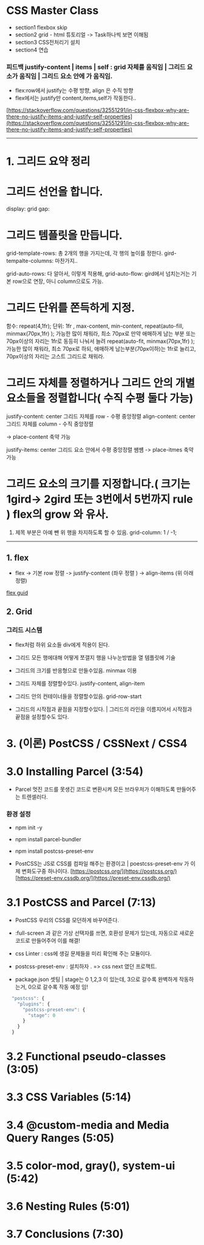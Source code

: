 # CSS Master Class

- section1 flexbox skip
- section2 grid - html 튜토리얼 -> Task하나씩 보면 이해됨
- section3 CSS전처리기 설치
- section4 연습

### 피드백 justify-content | items | self : grid 자체를 움직임 | 그리드 요소가 움직임 | 그리드 요소 안에 가 움직임.

- flex:row에서 justify는 수평 방향, align 은 수직 방향
- flex에서는 justify만 content,items,self가 작동한다..

[https://stackoverflow.com/questions/32551291/in-css-flexbox-why-are-there-no-justify-items-and-justify-self-properties](https://stackoverflow.com/questions/32551291/in-css-flexbox-why-are-there-no-justify-items-and-justify-self-properties)

---

# 1. 그리드 요약 정리

# 그리드 선언을 합니다.

display: grid
gap:

# 그리드 템플릿을 만듭니다.

grid-template-rows: 총 2개의 행을 가지는데, 각 행의 높이를 정한다.
gird-tempalte-columns: 마찬가지..

grid-auto-rows: 다 알아서, 이렇게 적용해,
grid-auto-flow: gird에서 넘치는거는 기본 row으로 연장, 아니 column으로도 가능.

# 그리드 단위를 쫀득하게 지정.

함수: repeat(4,1fr);
단위: 1fr , max-content, min-content,
repeat(auto-fill, minmax(70px,1fr) ); 가능한 많이 채워라, 최소 70px로 만약 애매하게 남는 부분 또는 70px이상의 자리는 1fr로 동등히 나눠서 늘려
repeat(auto-fit, minmax(70px,1fr) ); 가능한 많이 채워라, 최소 70px로 하되, 애매하게 남는부분(70px이하)는 1fr로 늘리고, 70px이상의 자리는 고스트 그리드로 채워라.

# 그리드 자체를 정렬하거나 그리드 안의 개별 요소들을 정렬합니다( 수직 수평 둘다 가능)

justify-content: center 그리드 자체를 row - 수평 중앙정렬
align-content: center 그리드 자체를 column - 수직 중앙정렬

-> place-content 축약 가능

justify-items: center 그리드 요소 안에서 수평 중앙정렬
쌤썜
-> place-itmes 축약 가능

# 그리드 요소의 크기를 지정합니다.( 크기는 1gird-> 2gird 또는 3번에서 5번까지 rule ) flex의 grow 와 유사.

1. 제목 부분은 아예 뺀 위 행을 차지하도록 할 수 있음.
   grid-column: 1 / -1;

---

## 1. flex

- flex -> 기본 row 정렬 -> justify-content (좌우 정렬 ) -> align-items (위 아래 정렬)

[flex guid ](https://css-tricks.com/snippets/css/a-guide-to-flexbox/)

## 2. Grid

### 그리드 시스템

- flex처럼 하위 요소들 div에게 적용이 된다.

- 그리드 모든 행에대해 어떻게 쪼갤지 행을 나누눈방법을 열 템플릿에 기술
- 그리드의 크기를 반응형으로 만들수있음. minmax 이용
- 그리드 자체를 정렬할수있다. justify-content, align-item
- 그리드 안의 컨테이너들을 정렬할수있음. grid-row-start
- 그리드의 시작점과 끝점을 지정할수있다. | 그리드의 라인을 이름지어서 시작점과 끝점을 설정할수도 있다.

# 3. (이론) PostCSS / CSSNext / CSS4

# 3.0 Installing Parcel (3:54)

- Parcel 멋진 코드를 못생긴 코드로 변환시켜 모든 브라우저가 이해하도록 만들어주는 트렌셀러다.

### 환경 설정

- npm init -y
- npm install parcel-bundler
- npm install postcss-preset-env

- PostCSS는 JS로 CSS를 컴파일 해주는 환경이고 | poestcss-preset-env 가 이제 변화도구중 하나이다.
  [https://postcss.org/](https://postcss.org/)
  [https://preset-env.cssdb.org/](https://preset-env.cssdb.org/)

# 3.1 PostCSS and Parcel (7:13)

- PostCSS 우리의 CSS를 모던하게 바꾸어준다.
- :full-screen 과 같은 가상 선택자를 쓰면, 호환성 문제가 있는데, 자동으로 새로운 코드로 만들어주어 이를 해결!
- css Linter : css에 생길 문제들을 미리 확인해 주는 모듈이다.
- postcss-preset-env : 설치하자 . => css next 였던 프로잭트.

- package.json 셋팅 | stage는 0 1,2,3 이 있는데, 3으로 갈수록 완벽하게 작동하는거, 0으로 갈수록 작동 예정 임!

```js
  "postcss": {
    "plugins": {
      "postcss-preset-env": {
        "stage": 0
      }
    }
  }
```

# 3.2 Functional pseudo-classes (3:05)

# 3.3 CSS Variables (5:14)

# 3.4 @custom-media and Media Query Ranges (5:05)

# 3.5 color-mod, gray(), system-ui (5:42)

# 3.6 Nesting Rules (5:01)

# 3.7 Conclusions (7:30)
